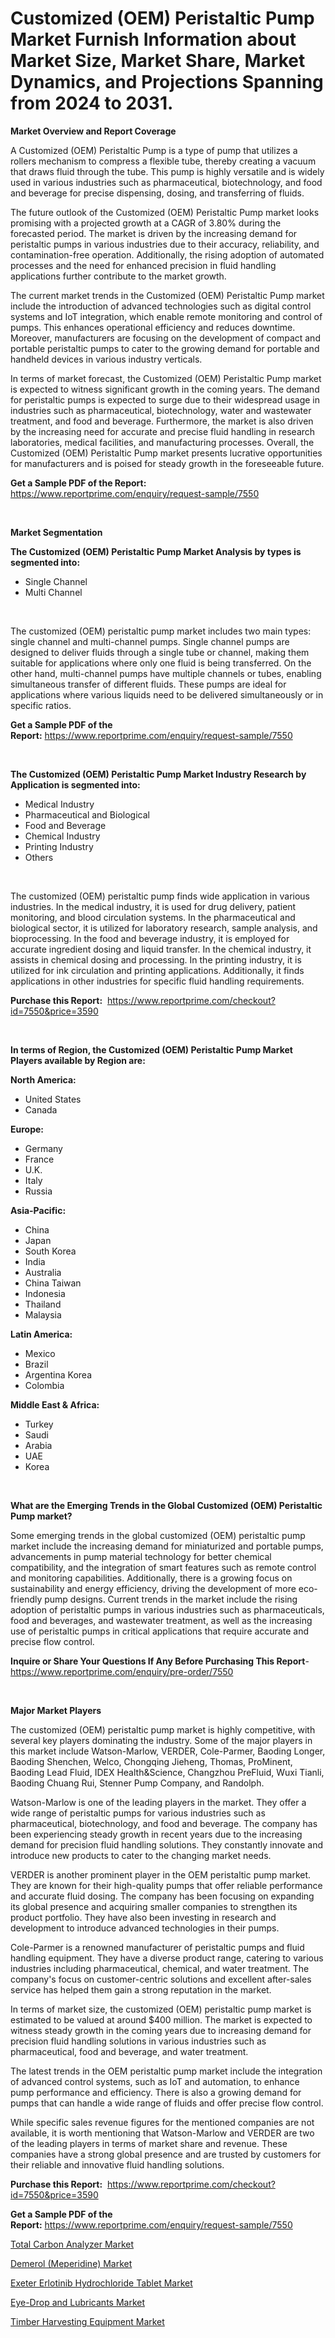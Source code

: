<p><h1>Customized (OEM) Peristaltic Pump Market Furnish Information about Market Size, Market Share, Market Dynamics, and Projections Spanning from 2024 to 2031.</h1></p><p><strong>Market Overview and Report Coverage</strong></p>
<p><p>A Customized (OEM) Peristaltic Pump is a type of pump that utilizes a rollers mechanism to compress a flexible tube, thereby creating a vacuum that draws fluid through the tube. This pump is highly versatile and is widely used in various industries such as pharmaceutical, biotechnology, and food and beverage for precise dispensing, dosing, and transferring of fluids.</p><p>The future outlook of the Customized (OEM) Peristaltic Pump market looks promising with a projected growth at a CAGR of 3.80% during the forecasted period. The market is driven by the increasing demand for peristaltic pumps in various industries due to their accuracy, reliability, and contamination-free operation. Additionally, the rising adoption of automated processes and the need for enhanced precision in fluid handling applications further contribute to the market growth.</p><p>The current market trends in the Customized (OEM) Peristaltic Pump market include the introduction of advanced technologies such as digital control systems and IoT integration, which enable remote monitoring and control of pumps. This enhances operational efficiency and reduces downtime. Moreover, manufacturers are focusing on the development of compact and portable peristaltic pumps to cater to the growing demand for portable and handheld devices in various industry verticals.</p><p>In terms of market forecast, the Customized (OEM) Peristaltic Pump market is expected to witness significant growth in the coming years. The demand for peristaltic pumps is expected to surge due to their widespread usage in industries such as pharmaceutical, biotechnology, water and wastewater treatment, and food and beverage. Furthermore, the market is also driven by the increasing need for accurate and precise fluid handling in research laboratories, medical facilities, and manufacturing processes. Overall, the Customized (OEM) Peristaltic Pump market presents lucrative opportunities for manufacturers and is poised for steady growth in the foreseeable future.</p></p>
<p><strong>Get a Sample PDF of the Report:</strong> <a href="https://www.reportprime.com/enquiry/request-sample/7550">https://www.reportprime.com/enquiry/request-sample/7550</a></p>
<p>&nbsp;</p>
<p><strong>Market Segmentation</strong></p>
<p><strong>The Customized (OEM) Peristaltic Pump Market Analysis by types is segmented into:</strong></p>
<p><ul><li>Single Channel</li><li>Multi Channel</li></ul></p>
<p>&nbsp;</p>
<p><p>The customized (OEM) peristaltic pump market includes two main types: single channel and multi-channel pumps. Single channel pumps are designed to deliver fluids through a single tube or channel, making them suitable for applications where only one fluid is being transferred. On the other hand, multi-channel pumps have multiple channels or tubes, enabling simultaneous transfer of different fluids. These pumps are ideal for applications where various liquids need to be delivered simultaneously or in specific ratios.</p></p>
<p><strong>Get a Sample PDF of the Report:</strong>&nbsp;<a href="https://www.reportprime.com/enquiry/request-sample/7550">https://www.reportprime.com/enquiry/request-sample/7550</a></p>
<p>&nbsp;</p>
<p><strong>The Customized (OEM) Peristaltic Pump Market Industry Research by Application is segmented into:</strong></p>
<p><ul><li>Medical Industry</li><li>Pharmaceutical and Biological</li><li>Food and Beverage</li><li>Chemical Industry</li><li>Printing Industry</li><li>Others</li></ul></p>
<p>&nbsp;</p>
<p><p>The customized (OEM) peristaltic pump finds wide application in various industries. In the medical industry, it is used for drug delivery, patient monitoring, and blood circulation systems. In the pharmaceutical and biological sector, it is utilized for laboratory research, sample analysis, and bioprocessing. In the food and beverage industry, it is employed for accurate ingredient dosing and liquid transfer. In the chemical industry, it assists in chemical dosing and processing. In the printing industry, it is utilized for ink circulation and printing applications. Additionally, it finds applications in other industries for specific fluid handling requirements.</p></p>
<p><strong>Purchase this Report:</strong>&nbsp; <a href="https://www.reportprime.com/checkout?id=7550&price=3590">https://www.reportprime.com/checkout?id=7550&price=3590</a></p>
<p>&nbsp;</p>
<p><strong>In terms of Region, the Customized (OEM) Peristaltic Pump Market Players available by Region are:</strong></p>
<p>
    <p> <strong> North America: </strong>
        <ul>
            <li>United States</li>
            <li>Canada</li>
        </ul>
        </p> 
    <p> <strong> Europe: </strong>
        <ul>
            <li>Germany</li>
            <li>France</li>
            <li>U.K.</li>
            <li>Italy</li>
            <li>Russia</li>
        </ul>
        </p> 
    <p> <strong> Asia-Pacific: </strong>
        <ul>
            <li>China</li>
            <li>Japan</li>
            <li>South Korea</li>
            <li>India</li>
            <li>Australia</li>
            <li>China Taiwan</li>
            <li>Indonesia</li>
            <li>Thailand</li>
            <li>Malaysia</li>
        </ul>
        </p> 
    <p> <strong> Latin America: </strong>
        <ul>
            <li>Mexico</li>
            <li>Brazil</li>
            <li>Argentina Korea</li>
            <li>Colombia</li>
        </ul>
        </p> 
    <p> <strong> Middle East & Africa: </strong>
        <ul>
            <li>Turkey</li>
            <li>Saudi</li>
            <li>Arabia</li>
            <li>UAE</li>
            <li>Korea</li>
        </ul>
    </p>
    </p>
<p>&nbsp;</p>
<p><strong>What are the Emerging Trends in the Global Customized (OEM) Peristaltic Pump market?</strong></p>
<p><p>Some emerging trends in the global customized (OEM) peristaltic pump market include the increasing demand for miniaturized and portable pumps, advancements in pump material technology for better chemical compatibility, and the integration of smart features such as remote control and monitoring capabilities. Additionally, there is a growing focus on sustainability and energy efficiency, driving the development of more eco-friendly pump designs. Current trends in the market include the rising adoption of peristaltic pumps in various industries such as pharmaceuticals, food and beverages, and wastewater treatment, as well as the increasing use of peristaltic pumps in critical applications that require accurate and precise flow control.</p></p>
<p><strong>Inquire or Share Your Questions If Any Before Purchasing This Report</strong>- <a href="https://www.reportprime.com/enquiry/pre-order/7550">https://www.reportprime.com/enquiry/pre-order/7550</a></p>
<p>&nbsp;</p>
<p><strong>Major Market Players</strong></p>
<p><p>The customized (OEM) peristaltic pump market is highly competitive, with several key players dominating the industry. Some of the major players in this market include Watson-Marlow, VERDER, Cole-Parmer, Baoding Longer, Baoding Shenchen, Welco, Chongqing Jieheng, Thomas, ProMinent, Baoding Lead Fluid, IDEX Health&Science, Changzhou PreFluid, Wuxi Tianli, Baoding Chuang Rui, Stenner Pump Company, and Randolph.</p><p>Watson-Marlow is one of the leading players in the market. They offer a wide range of peristaltic pumps for various industries such as pharmaceutical, biotechnology, and food and beverage. The company has been experiencing steady growth in recent years due to the increasing demand for precision fluid handling solutions. They constantly innovate and introduce new products to cater to the changing market needs.</p><p>VERDER is another prominent player in the OEM peristaltic pump market. They are known for their high-quality pumps that offer reliable performance and accurate fluid dosing. The company has been focusing on expanding its global presence and acquiring smaller companies to strengthen its product portfolio. They have also been investing in research and development to introduce advanced technologies in their pumps.</p><p>Cole-Parmer is a renowned manufacturer of peristaltic pumps and fluid handling equipment. They have a diverse product range, catering to various industries including pharmaceutical, chemical, and water treatment. The company's focus on customer-centric solutions and excellent after-sales service has helped them gain a strong reputation in the market.</p><p>In terms of market size, the customized (OEM) peristaltic pump market is estimated to be valued at around $400 million. The market is expected to witness steady growth in the coming years due to increasing demand for precision fluid handling solutions in various industries such as pharmaceutical, food and beverage, and water treatment.</p><p>The latest trends in the OEM peristaltic pump market include the integration of advanced control systems, such as IoT and automation, to enhance pump performance and efficiency. There is also a growing demand for pumps that can handle a wide range of fluids and offer precise flow control.</p><p>While specific sales revenue figures for the mentioned companies are not available, it is worth mentioning that Watson-Marlow and VERDER are two of the leading players in terms of market share and revenue. These companies have a strong global presence and are trusted by customers for their reliable and innovative fluid handling solutions.</p></p>
<p><strong>Purchase this Report:</strong>&nbsp;&nbsp;<a href="https://www.reportprime.com/checkout?id=7550&price=3590">https://www.reportprime.com/checkout?id=7550&price=3590</a></p>
<p></p>
<p><strong>Get a Sample PDF of the Report:</strong>&nbsp;<a href="https://www.reportprime.com/enquiry/request-sample/7550">https://www.reportprime.com/enquiry/request-sample/7550</a></p>
<p><p><a href="https://github.com/Chiragrp22/Market-Research-Report-List-2/blob/main/total-carbon-analyzer-market.md">Total Carbon Analyzer Market</a></p><p><a href="https://medium.com/@linabernier/demerol-meperidine-market-furnishes-information-on-market-share-market-trends-and-market-growth-8ff8130b2672">Demerol (Meperidine) Market</a></p><p><a href="https://medium.com/@linabernier/exeter-erlotinib-hydrochloride-tablet-market-trends-forecast-and-competitive-analysis-to-2030-6d5b5d2b833d">Exeter Erlotinib Hydrochloride Tablet Market</a></p><p><a href="https://medium.com/@linabernier/eye-drop-and-lubricants-market-report-reveals-the-latest-trends-and-growth-opportunities-of-this-e48df08eca60">Eye-Drop and Lubricants Market</a></p><p><a href="https://github.com/ChiragRP21/Market-Research-Report-List-2/blob/main/timber-harvesting-equipment-market.md">Timber Harvesting Equipment Market</a></p></p>